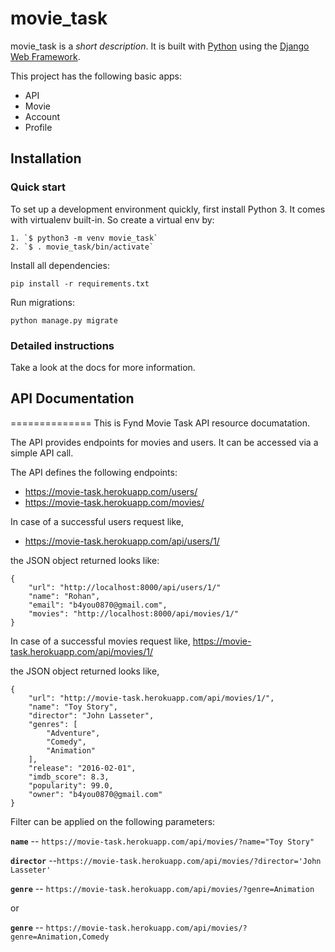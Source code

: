 

# movie_task

movie_task is a _short description_. It is built with [Python][0] using the [Django Web Framework][1].

This project has the following basic apps:

* API
* Movie
* Account
* Profile

## Installation

### Quick start

To set up a development environment quickly, first install Python 3. It
comes with virtualenv built-in. So create a virtual env by:

    1. `$ python3 -m venv movie_task`
    2. `$ . movie_task/bin/activate`

Install all dependencies:

    pip install -r requirements.txt

Run migrations:

    python manage.py migrate

### Detailed instructions

Take a look at the docs for more information.


## API Documentation
==============
This is Fynd Movie Task API resource documatation.

The API provides endpoints for movies and users. It can be accessed via a simple API call.

The API defines the following endpoints:

* https://movie-task.herokuapp.com/users/
* https://movie-task.herokuapp.com/movies/

In case of a successful users request like,

* https://movie-task.herokuapp.com/api/users/1/

the JSON object returned looks like:

    {
        "url": "http://localhost:8000/api/users/1/"
        "name": "Rohan",
        "email": "b4you0870@gmail.com",
        "movies": "http://localhost:8000/api/movies/1/"  
    }

In case of a successful movies request like,
https://movie-task.herokuapp.com/api/movies/1/

the JSON object returned looks like,

    {
        "url": "http://movie-task.herokuapp.com/api/movies/1/",
        "name": "Toy Story",
        "director": "John Lasseter",
        "genres": [
            "Adventure",
            "Comedy",
            "Animation"
        ],
        "release": "2016-02-01",
        "imdb_score": 8.3,
        "popularity": 99.0,
        "owner": "b4you0870@gmail.com"
    }

Filter can be applied on the following parameters:

**`name`** -- `https://movie-task.herokuapp.com/api/movies/?name="Toy Story"`

**`director`** --`https://movie-task.herokuapp.com/api/movies/?director='John Lasseter'`

**`genre`** -- `https://movie-task.herokuapp.com/api/movies/?genre=Animation`

or

**`genre`** -- `https://movie-task.herokuapp.com/api/movies/?genre=Animation,Comedy`



[0]: https://www.python.org/
[1]: https://www.djangoproject.com/


